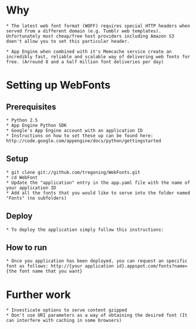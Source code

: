 # Why

	* The latest web font format (WOFF) requires special HTTP headers when served from a different domain (e.g. Tumblr web templates). Unfortunately most cheap/free host providers including Amazon S3 doen't allow you to set this particular header.
	
	* App Engine when combined with it's Memcache service create an incredibly fast, reliable and scalable way of delivering web fonts for free. (Arround 8 and a half million font deliveries per day)

# Setting up WebFonts

## Prerequisites

	* Python 2.5
	* App Engine Python SDK
	* Google's App Engine account with an application ID
	* Instructions on how to set these up can be found here: http://code.google.com/appengine/docs/python/gettingstarted

## Setup

	* git clone git://github.com/tregoning/WebFonts.git
	* cd WebFont
	* Update the "application" entry in the app.yaml file with the name of your application ID
	* Add all the fonts that you would like to serve into the folder named "Fonts" (no subfolders)
		
## Deploy

	* To deploy the application simply follow this instructions:

## How to run

	* Once you application has been deployed, you can request an specific font as follows: http://{your application id}.appspot.com/fonts?name={the font name that you want}

# Further work

	* Investicate options to serve content gzipped
	* Don't use URI parameters as a way of obtaining the desired font (It can interfere with caching in some browsers)
